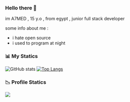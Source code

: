### Hello there 👋

im A7MED , 15 y.o , from egypt , junior full stack developer

some info about me : 

- i hate open source 
- i used to program at night

### 📊 My Statics 

![GitHub stats](https://github-readme-stats.vercel.app/api?username=A7MED6969&show_icons=true&theme=radical)
[![Top Langs](https://github-readme-stats.vercel.app/api/top-langs/?username=A7MED6969&layout=compact&theme=radical)](https://github.com/A7MED6969/github-readme-stats)

### 📉 Profile Statics

![](https://komarev.com/ghpvc/?username=A7MED6969&style=flat-square&color=grey)
